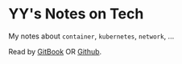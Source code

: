 # YY's Notes on Tech


My notes about `container`, `kubernetes`, `network`, ...

Read by [GitBook](https://hustcat.gitbook.io/my-handbook/) OR [Github](https://github.com/hustcat/my-handbook/blob/master/SUMMARY.md).